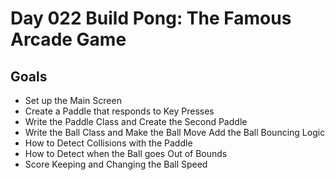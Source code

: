 # Day 022 Build Pong: The Famous Arcade Game
## Goals
- Set up the Main Screen 
- Create a Paddle that responds to Key Presses 
- Write the Paddle Class and Create the Second Paddle 
- Write the Ball Class and Make the Ball Move 
 Add the Ball Bouncing Logic 
- How to Detect Collisions with the Paddle 
- How to Detect when the Ball goes Out of Bounds 
- Score Keeping and Changing the Ball Speed 